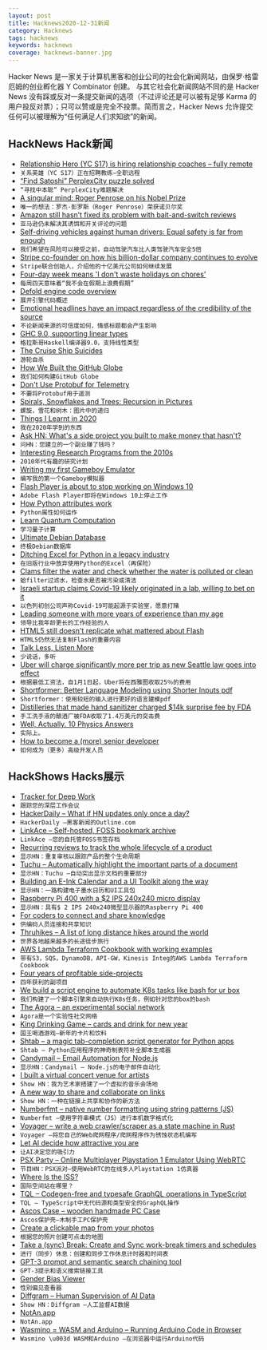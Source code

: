 ```yaml
---
layout: post
title: Hacknews2020-12-31新闻
category: Hacknews
tags: hacknews
keywords: hacknews
coverage: hacknews-banner.jpg
---
```


Hacker News 是一家关于计算机黑客和创业公司的社会化新闻网站，由保罗·格雷厄姆的创业孵化器 Y Combinator 创建。
与其它社会化新闻网站不同的是 Hacker News 没有踩或反对一条提交新闻的选项（不过评论还是可以被有足够 Karma 的用户投反对票）；只可以赞或是完全不投票。简而言之，Hacker News 允许提交任何可以被理解为“任何满足人们求知欲”的新闻。

## HackNews Hack新闻


- [Relationship Hero (YC S17) is hiring relationship coaches – fully remote](https://relationshiphero.com/careers?role=coach)
- `关系英雄（YC S17）正在招聘教练–全职远程`
- [“Find Satoshi” PerplexCity puzzle solved](https://findsatoshi.com/)
- `“寻找中本聪” PerplexCity难题解决`
- [A singular mind: Roger Penrose on his Nobel Prize](https://www.spectator.co.uk/article/a-singular-mind-roger-penrose-on-his-nobel-prize)
- `唯一的想法：罗杰·彭罗斯（Roger Penrose）荣获诺贝尔奖`
- [Amazon still hasn’t fixed its problem with bait-and-switch reviews](https://arstechnica.com/tech-policy/2020/12/amazon-still-hasnt-fixed-its-problem-with-bait-and-switch-reviews)
- `亚马逊仍未解决其诱饵和开关评论的问题`
- [Self-driving vehicles against human drivers: Equal safety is far from enough](https://pubmed.ncbi.nlm.nih.gov/32202821/)
- `我们希望在风险可以接受之前，自动驾驶汽车比人类驾驶汽车安全5倍`
- [Stripe co-founder on how his billion-dollar company continues to evolve](https://www.irishtimes.com/business/technology/john-collison-it-is-entirely-plausible-that-you-could-set-up-stripe-in-dublin-now-1.4438722)
- `Stripe联合创始人，介绍他的十亿美元公司如何继续发展`
- [Four-day week means 'I don't waste holidays on chores'](https://www.bbc.co.uk/news/business-55485010)
- `每周四天意味着“我不会在假期上浪费假期”`
- [Defold engine code overview](https://defold.com/2020/12/27/engine-overview-pt1/)
- `展开引擎代码概述`
- [Emotional headlines have an impact regardless of the credibility of the source](https://www.hu-berlin.de/en/press-portal/nachrichten-en/december-2020/nr-201221)
- `不论新闻来源的可信度如何，情感标题都会产生影响`
- [GHC 9.0, supporting linear types](https://discourse.haskell.org/t/glasgow-haskell-compiler-9-0-1-rc1-now-available/1706)
- `格拉斯哥Haskell编译器9.0，支持线性类型`
- [The Cruise Ship Suicides](https://www.bloomberg.com/features/2020-cruise-ship-suicides/)
- `游轮自杀`
- [How We Built the GitHub Globe](https://github.blog/2020-12-21-how-we-built-the-github-globe/)
- `我们如何构建GitHub Globe`
- [Don't Use Protobuf for Telemetry](https://richardstartin.github.io/posts/dont-use-protobuf-for-telemetry)
- `不要将Protobuf用于遥测`
- [Spirals, Snowflakes and Trees: Recursion in Pictures](http://learn.hfm.io/fractals.html)
- `螺旋，雪花和树木：图片中的递归`
- [Things I Learnt in 2020](https://drobinin.com/posts/things-i-learnt-in-2020/)
- `我在2020年学到的东西`
- [Ask HN: What's a side project you built to make money that hasn't?](item?id=25580637)
- `问HN：您建立的一个副业赚了钱吗？`
- [Interesting Research Programs from the 2010s](https://bcmullins.github.io/interesting-research-2010s/)
- `2010年代有趣的研究计划`
- [Writing my first Gameboy Emulator](http://benwiser.com/blog/Writing-my-first-Gameboy-Emulator.html)
- `编写我的第一个Gameboy模拟器`
- [Flash Player is about to stop working on Windows 10](https://www.windowslatest.com/2020/12/27/adobe-flash-player-is-about-to-stop-working-on-windows-10/)
- `Adobe Flash Player即将在Windows 10上停止工作`
- [How Python attributes work](https://tenthousandmeters.com/blog/python-behind-the-scenes-7-how-python-attributes-work/)
- `Python属性如何运作`
- [Learn Quantum Computation](https://qiskit.org/textbook/preface.html)
- `学习量子计算`
- [Ultimate Debian Database](https://wiki.debian.org/UltimateDebianDatabase)
- `终极Debian数据库`
- [Ditching Excel for Python in a legacy industry](https://amypeniston.com/ditching-excel-for-python/)
- `在旧版行业中放弃使用Python的Excel（再保险）`
- [Clams filter the water and check whether the water is polluted or clean](https://www.polishnews.co.uk/poznan-the-clams-filter-the-water-they-check-whether-the-water-is-polluted-or-clean/)
- `蛤filter过滤水，检查水是否被污染或清洁`
- [Israeli startup claims Covid-19 likely originated in a lab, willing to bet on it](https://www.rootclaim.com/analysis/what-is-the-source-of-covid-19-sars-cov-2)
- `以色列初创公司声称Covid-19可能起源于实验室，愿意打赌`
- [Leading someone with more years of experience than my age](https://danielrrojas.com/2020/12/27/leading-someone-with-more-years-of-experience-than-my-age/)
- `领导比我年龄更长的工作经验的人`
- [HTML5 still doesn't replicate what mattered about Flash](https://twitter.com/larsiusprime/status/1344404336252768257)
- `HTML5仍然无法复制Flash的重要内容`
- [Talk Less, Listen More](https://thereformedbroker.com/2020/12/30/talk-less-listen-more/)
- `少说话，多听`
- [Uber will charge significantly more per trip as new Seattle law goes into effect](https://www.seattletimes.com/seattle-news/transportation/embargoed-uber-raising-its-prices-starting-jan-1/)
- `根据最低工资法，自1月1日起，Uber将在西雅图收取25％的费用`
- [Shortformer: Better Language Modeling using Shorter Inputs pdf](https://ofir.io/shortformer.pdf)
- `Shortformer：使用较短的输入进行更好的语言建模pdf`
- [Distilleries that made hand sanitizer charged $14k surprise fee by FDA](https://reason.com/2020/12/30/when-there-wasnt-enough-hand-sanitizer-distilleries-stepped-up-now-theyre-facing-14060-fda-fees/)
- `手工洗手液的酿酒厂被FDA收取了1.4万美元的突击费`
- [Well, Actually. 10 Physics Answers](http://backreaction.blogspot.com/2020/12/well-actually-10-physics-answers.html)
- `实际上。 `
- [How to become a (more) senior developer](https://www.siddharthsarda.com/p/developer-progression-as-a-function)
- `如何成为（更多）高级开发人员`


## HackShows Hacks展示

- [ Tracker for Deep Work](http://trywinston.com)
- `跟踪您的深层工作会议`
- [ HackerDaily – What if HN updates only once a day?](https://hackerdaily.io)
- `HackerDaily –黑客新闻的Outline.com`
- [ LinkAce – Self-hosted, FOSS bookmark archive](https://www.linkace.org/)
- `LinkAce –您的自托管FOSS书签存档`
- [ Recurring reviews to track the whole lifecycle of a product](https://www.buyforlife.com/blog/4kpaLtbnG6MkseMj44niVV/recurring-reviews-to-track-the-whole-lifecycle-of-a-product)
- `显示HN：重复审核以跟踪产品的整个生命周期`
- [ Tuchu – Automatically highlight the important parts of a document](https://tuchu.app/)
- `显示HN：Tuchu –自动突出显示文档的重要部分`
- [ Building an E-Ink Calendar and a UI Toolkit along the way](https://rahulrav.com/blog/e_ink_dashboard.html)
- `显示HN：一路构建电子墨水日历和UI工具包`
- [ Raspberry Pi 400 with a $2 IPS 240x240 micro display](https://github.com/igbit/micro-displays/blob/main/README.md)
- `显示HN：具有$ 2 IPS 240x240微型显示器的Raspberry Pi 400`
- [ For coders to connect and share knowledge](https://app.showwcase.com)
- `供编码人员连接和共享知识`
- [ Thruhikes – A list of long distance hikes around the world](https://thruhikes.net/)
- `世界各地越来越多的长途徒步旅行`
- [ AWS Lambda Terraform Cookbook with working examples](https://github.com/nsriram/lambda-the-terraform-way)
- `带有S3，SQS，DynamoDB，API-GW，Kinesis Integ的AWS Lambda Terraform Cookbook`
- [ Four years of profitable side-projects](https://www.coryzue.com/open/)
- `四年获利的副项目`
- [ We build a script engine to automate K8s tasks like bash for ur box](https://github.com/geertvos/automator)
- `我们构建了一个脚本引擎来自动执行K8s任务，例如针对您的box的bash`
- [ The Agora – an experimental social network](http://anagora.org/node/agora)
- `Agora是一个实验性社交网络`
- [ King Drinking Game – cards and drink for new year](https://kingsdrinkinggame.online/game)
- `国王喝酒游戏–新年的卡片和饮料`
- [ Shtab – a magic tab-completion script generator for Python apps](https://dvc.org/blog/shtab-completion-release)
- `Shtab – Python应用程序的神奇制表符补全脚本生成器`
- [ Candymail – Email Automation for Node.js](https://saasbase.dev/candymail)
- `显示HN：Candymail – Node.js的电子邮件自动化`
- [ I built a virtual concert venue for artists](https://timdaub.github.io/2020/12/27/wasm-stream/)
- `Show HN：我为艺术家搭建了一个虚拟的音乐会场地`
- [ A new way to share and collaborate on links](https://seelink.app)
- `Show HN：一种在链接上共享和协作的新方法`
- [ Numberfmt – native number formatting using string patterns (JS)](https://github.com/tuplo/numberfmt)
- `Numberfmt –使用字符串模式（JS）进行本机数字格式化`
- [ Voyager – write a web crawler/scraper as a state machine in Rust](https://github.com/mattsse/voyager)
- `Voyager –将您自己的Web爬网程序/爬网程序作为锈蚀状态机编写`
- [ Let AI decide how attractive you are](https://attractivenesstest.com)
- `让AI决定您的吸引力`
- [ PSX Party – Online Multiplayer Playstation 1 Emulator Using WebRTC](https://psxparty.kosmi.io/?ref=hn1)
- `节目HN：PSX派对–使用WebRTC的在线多人Playstation 1仿真器`
- [ Where Is the ISS?](https://pipedream.com/@demo/where-is-the-iss-p_ezCAObR/readme)
- `国际空间站在哪里？`
- [ TQL – Codegen-free and typesafe GraphQL operations in TypeScript](https://github.com/timkendall/tql)
- `TQL – TypeScript中无代码源和类型安全的GraphQL操作`
- [ Ascos Case – wooden handmade PC Case](https://ascosdesign.com/ascos-case-handmade-eco-friendly-pc-case/)
- `Ascos保护壳–木制手工PC保护壳`
- [ Create a clickable map from your photos](https://github.com/esteininger/Map-My-Experience)
- `根据您的照片创建可点击的地图`
- [ Take a (sync) Break: Create and Sync work-break timers and schedules](https://apps.apple.com/us/app/take-a-sync-break/id1546375576?platform=iphone)
- `进行（同步）休息：创建和同步工作休息计时器和时间表`
- [ GPT-3 prompt and semantic search chaining tool](https://chronology-ui.vercel.app/)
- `GPT-3提示和语义搜索链接工具`
- [ Gender Bias Viewer](https://chanind.github.io/gender-bias-viewer)
- `性别偏见查看器`
- [ Diffgram – Human Supervision of AI Data](https://diffgram.com/)
- `Show HN：Diffgram –人工监督AI数据`
- [ NotAn.app](https://notan.app)
- `NotAn.app`
- [ Wasmino = WASM and Arduino – Running Arduino Code in Browser](https://blog.yifangu.com/2020/12/30/wasmino-wasm-arduino-running-arduino-code-in-browser/)
- `Wasmino \u003d WASM和Arduino –在浏览器中运行Arduino代码`

